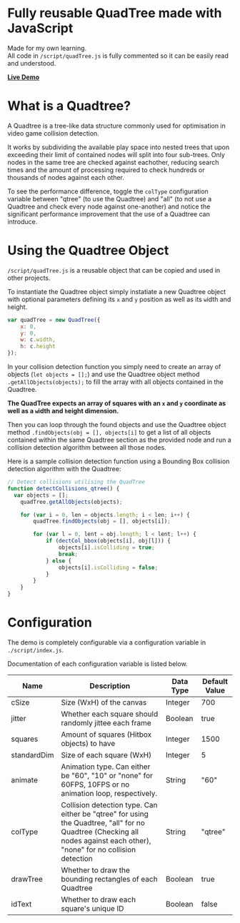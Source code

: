 # Fully reusable QuadTree made with JavaScript

Made for my own learning.  
All code in `/script/quadTree.js` is fully commented so it can be easily read and understood.

[**Live Demo**](https://codepen.io/MatthewWid/pen/pBxGKj)

# What is a Quadtree?

A Quadtree is a tree-like data structure commonly used for optimisation in video game collision detection.

It works by subdividing the available play space into nested trees that upon exceeding their limit of contained nodes will split into four sub-trees. Only nodes in the same tree are checked against eachother, reducing search times and the amount of processing required to check hundreds or thousands of nodes against each other.

To see the performance difference, toggle the `colType` configuration variable between "qtree" (to use the Quadtree) and "all" (to not use a Quadtree and check every node against one-another) and notice the significant performance improvement that the use of a Quadtree can introduce.

# Using the Quadtree Object

`/script/quadTree.js` is a reusable object that can be copied and used in other projects.

To instantiate the Quadtree object simply instatiate a new Quadtree object with optional parameters defining its `x` and `y` position as well as its `w`idth and `h`eight.

```javascript
var quadTree = new QuadTree({
	x: 0,
	y: 0,
	w: c.width,
	h: c.height
});
```

In your collision detection function you simply need to create an array of objects (`let objects = [];`) and use the Quadtree object method `.getAllObjects(objects);` to fill the array with all objects contained in the Quadtree.

**The QuadTree expects an array of squares with an `x` and `y` coordinate as well as a `w`idth and `h`eight dimension.**

Then you can loop through the found objects and use the Quadtree object method `.findObjects(obj = [], objects[i]` to get a list of all objects contained within the same Quadtree section as the provided node and run a collision detection algorithm between all those nodes.

Here is a sample collision detection function using a Bounding Box collision detection algorithm with the Quadtree:

```javascript
// Detect collisions utilising the QuadTree
function detectCollisions_qtree() {
  var objects = [];
	quadTree.getAllObjects(objects);

	for (var i = 0, len = objects.length; i < len; i++) {
		quadTree.findObjects(obj = [], objects[i]);

		for (var l = 0, lent = obj.length; l < lent; l++) {
			if (dectCol_bbox(objects[i], obj[l])) {
				objects[i].isColliding = true;
				break;
			} else {
				objects[i].isColliding = false;
			}
		}
	}
}
```

# Configuration

The demo is completely configurable via a configuration variable in `./script/index.js`.

Documentation of each configuration variable is listed below.

| Name | Description | Data Type | Default Value
|-|-|-|-|
| cSize | Size (WxH) of the canvas | Integer | 700
| jitter | Whether each square should randomly jittee each frame | Boolean | true
| squares | Amount of squares (Hitbox objects) to have | Integer | 1500
| standardDim | Size of each square (WxH) | Integer | 5
| animate | Animation type. Can either be "60", "10" or "none" for 60FPS, 10FPS or no animation loop, respectively. | String | "60"
| colType | Collision detection type. Can either be "qtree" for using the Quadtree, "all" for no Quadtree (Checking all nodes against each other), "none" for no collision detection | String | "qtree"
| drawTree | Whether to draw the bounding rectangles of each Quadtree | Boolean | true
| idText | Whether to draw each square's unique ID | Boolean | false

